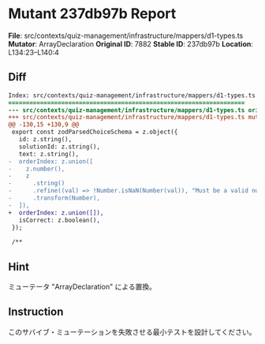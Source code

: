 # Mutant 237db97b Report

**File**: src/contexts/quiz-management/infrastructure/mappers/d1-types.ts
**Mutator**: ArrayDeclaration
**Original ID**: 7882
**Stable ID**: 237db97b
**Location**: L134:23–L140:4

## Diff

```diff
Index: src/contexts/quiz-management/infrastructure/mappers/d1-types.ts
===================================================================
--- src/contexts/quiz-management/infrastructure/mappers/d1-types.ts	original
+++ src/contexts/quiz-management/infrastructure/mappers/d1-types.ts	mutated #7882
@@ -130,15 +130,9 @@
 export const zodParsedChoiceSchema = z.object({
   id: z.string(),
   solutionId: z.string(),
   text: z.string(),
-  orderIndex: z.union([
-    z.number(),
-    z
-      .string()
-      .refine((val) => !Number.isNaN(Number(val)), "Must be a valid number")
-      .transform(Number),
-  ]),
+  orderIndex: z.union([]),
   isCorrect: z.boolean(),
 });
 
 /**
```

## Hint

ミューテータ "ArrayDeclaration" による置換。

## Instruction

このサバイブ・ミューテーションを失敗させる最小テストを設計してください。
